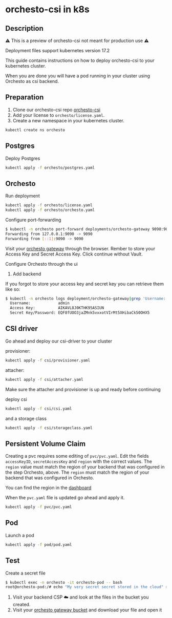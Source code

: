 # orchesto-csi in k8s

## Description

⚠️ This is a preview of orchesto-csi not meant for production use ⚠️

Deployment files support kubernetes version 17.2

This guide contains instructions on how to deploy orchesto-csi to your kubernetes cluster.

When you are done you will have a pod running in your cluster using Orchesto as csi backend.


## Preparation

1. Clone our orchesto-csi repo [orchesto-csi](http://github.com/zebware/orchesto-csi.git)
2. Add your license to `orchesto/license.yaml`.
3. Create a new namespace in your kubernetes cluster.

```sh
kubectl create ns orchesto
```

## Postgres

Deploy Postgres

```sh
kubectl apply -f orchesto/postgres.yaml
```

## Orchesto

Run deployment

```sh
kubectl apply -f orchesto/license.yaml
kubectl apply -f orchesto/orchesto.yaml
```

Configure port-forwarding

```sh
$ kubectl -n orchesto port-forward deployments/orchesto-gateway 9090:9090
Forwarding from 127.0.0.1:9090 -> 9090
Forwarding from [::1]:9090 -> 9090
```

Visit your [orchesto gateway](http://localhost:9090/) through the browser. Rember to store your Access Key and Secret Access Key. Click continue without Vault.

Configure Orchesto through the ui

1. Add backend

If you forgot to store your access key and secret key you can retrieve them like so:

```sh
$ kubectl -n orchesto logs deployment/orchesto-gateway|grep 'Username:' -A 2
  Username:            admin
  Access Key:          AIKAVL8J0KTHK95ASIUN
  Secret Key/Password: EQF8fUOO3jaZMnk5vxxotVIrMt5XHibaCk50OHX5
```

## CSI driver

Go ahead and deploy our csi-driver to your cluster

provisioner:

```sh
kubectl apply -f csi/provisioner.yaml
```

attacher:

```sh
kubectl apply -f csi/attacher.yaml
```

Make sure the attacher and provisioner is up and ready before continuing

deploy csi

```sh
kubectl apply -f csi/csi.yaml
```

and a storage class

```sh
kubectl apply -f csi/storageclass.yaml
```


## Persistent Volume Claim

Creating a pvc requires some editing of `pvc/pvc.yaml`. Edit the fields `accessKeyID`, `secretAccessKey` and `region` with the correct values. The `region` value must match the region of your backend that was configured in the step Orchesto, above. The `region` must match the region of your backend that was configured in Orchesto.

You can find the region in the [dashboard](http://localhost:9090/orchesto/#/dashboard)

When the `pvc.yaml` file is updated go ahead and apply it.

```sh
kubectl apply -f pvc/pvc.yaml
```


## Pod

Launch a pod

```sh
kubectl apply -f pod/pod.yaml
```

## Test

Create a secret file

```sh
$ kubectl exec -n orchesto -it orchesto-pod -- bash
root@orchesto-pod:/# echo "My very secret secret stored in the cloud" > /var/lib/www/html/secret.txt
```

1. Visit your backend CSP ☁️ and look at the files in the bucket you created.
2. Visit your [orchesto gateway bucket](http://localhost:9090/orchesto/#/browse/) and download your file and open it
